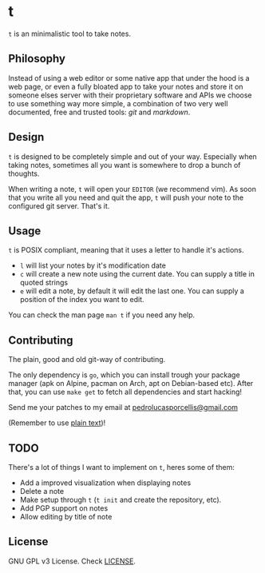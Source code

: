 # t


`t` is an minimalistic tool to take notes.

## Philosophy

Instead of using a web editor or some native app that under the hood is
a web page, or even a fully bloated app to take your notes and store 
it on someone elses server with their proprietary software and APIs we 
choose to use something way more simple, a combination of two very 
well documented, free and trusted tools: *git* and *markdown*.

## Design

`t` is designed to be completely simple and out of your way. Especially
when taking notes, sometimes all you want is somewhere to drop a bunch
of thoughts.

When writing a note, `t` will open your `EDITOR` (we recommend vim). As
soon that you write all you need and quit the app, `t` will push your
note to the configured git server. That's it.

## Usage

`t` is POSIX compliant, meaning that it uses a letter to handle it's actions.

- `l` will list your notes by it's modification date
- `c` will create a new note using the current date. You can supply
a title in quoted strings
- `e` will edit a note, by default it will edit the last one. You can
supply a position of the index you want to edit.

You can check the man page `man t` if you need any help.

## Contributing

The plain, good and old git-way of contributing.

The only dependency is `go`, which you can install trough your package
manager (apk on Alpine, pacman on Arch, apt on Debian-based etc). After
that, you can use `make get` to fetch all dependencies and start
hacking!

Send me your patches to my email at
[pedrolucasporcellis@gmail.com](mailto:pedrolucasporcellis@gmail.com)

(Remember to use [plain text](https://useplaintext.email))!


## TODO

There's a lot of things I want to implement on `t`, heres some of them:

- Add a improved visualization when displaying notes
- Delete a note
- Make setup through `t` (`t init` and create the repository, etc).
- Add PGP support on notes
- Allow editing by title of note

## License

GNU GPL v3 License. Check
[LICENSE](https://git.sr.ht/~porcellis/t/tree/master/LICENSE).
